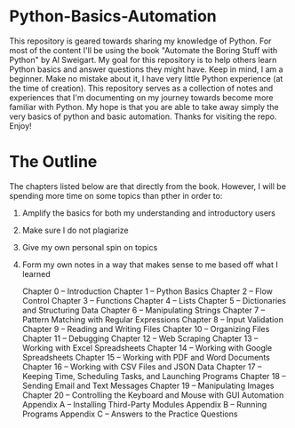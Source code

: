 # Python-Basics-Automation
This repository is geared towards sharing my knowledge of Python. For most of the content I'll be using the book "Automate the Boring Stuff with Python" by Al Sweigart. My goal for this repository is to help others learn Python basics and answer questions they might have. Keep in mind, I am a beginner. Make no mistake about it, I have very little Python experience (at the time of creation). This repository serves as a collection of notes and experiences that I'm documenting on my journey towards become more familiar with Python. My hope is that you are able to take away simply the very basics of python and basic automation. Thanks for visiting the repo. Enjoy!

# The Outline
The chapters listed below are that directly from the book. However, I will be spending more time on some topics than pther in order to:
1) Amplify the basics for both my understanding and introductory users
2) Make sure I do not plagiarize 
3) Give my own personal spin on topics
4) Form my own notes in a way that makes sense to me based off what I learned

    Chapter 0 – Introduction
    Chapter 1 – Python Basics
    Chapter 2 – Flow Control
    Chapter 3 – Functions
    Chapter 4 – Lists
    Chapter 5 – Dictionaries and Structuring Data
    Chapter 6 – Manipulating Strings
    Chapter 7 – Pattern Matching with Regular Expressions
    Chapter 8 – Input Validation
    Chapter 9 – Reading and Writing Files
    Chapter 10 – Organizing Files
    Chapter 11 – Debugging
    Chapter 12 – Web Scraping
    Chapter 13 – Working with Excel Spreadsheets
    Chapter 14 – Working with Google Spreadsheets
    Chapter 15 – Working with PDF and Word Documents
    Chapter 16 – Working with CSV Files and JSON Data
    Chapter 17 – Keeping Time, Scheduling Tasks, and Launching Programs
    Chapter 18 – Sending Email and Text Messages
    Chapter 19 – Manipulating Images
    Chapter 20 – Controlling the Keyboard and Mouse with GUI Automation
    Appendix A – Installing Third-Party Modules
    Appendix B – Running Programs
    Appendix C – Answers to the Practice Questions
